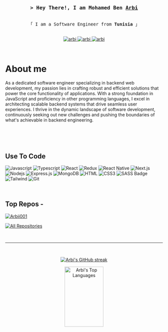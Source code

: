 



<!-- Intro  -->
<h3 align="center">
        <samp>&gt; Hey There!, I am Mohamed Ben
                <b><a target="_blank" href="">Arbi</a></b>
        </samp>
</h3>


<p align="center"> 
  <samp>
    <br>
    「 I am a Software Engineer from <b>Tunisia</b> 」
    <br>
    <br>
  </samp>
</p>

<p align="center">
 <a href="" target="blank">
  <img src="https://img.shields.io/badge/Website-DC143C?style=for-the-badge&logo=medium&logoColor=white" alt="arbi" />
 </a>
 <a href="https://www.linkedin.com/in/mohamedbenarbi" target="_blank">
  <img src="https://img.shields.io/badge/LinkedIn-0077B5?style=for-the-badge&logo=linkedin&logoColor=white" alt="arbi"/>


 <a href="https://leetcode.com/mohamedbenarbi001/" target="_blank">
  <img src="https://img.shields.io/badge/LeetCode-000000?style=for-the-badge&logo=LeetCode&logoColor=#d16c06" alt="arbi"  />
  </a> 
</p>
<br />

 # About me
 
<p>
As a dedicated software engineer specializing in backend web development, my passion lies in crafting robust and efficient solutions that power the core functionality of applications. With a strong foundation in JavaScript and proficiency in other programming languages, I excel in architecting scalable backend systems that drive seamless user experiences. I thrive in the dynamic landscape of software development, continuously seeking out new challenges and pushing the boundaries of what's achievable in backend engineering.
</p>

<br/>
<br/>
<br/>

## Use To Code

![Javascript](https://img.shields.io/badge/Javascript-F0DB4F?style=for-the-badge&labelColor=black&logo=javascript&logoColor=F0DB4F)
![Typescript](https://img.shields.io/badge/Typescript-007acc?style=for-the-badge&labelColor=black&logo=typescript&logoColor=007acc)
![React](https://img.shields.io/badge/-React-61DBFB?style=for-the-badge&labelColor=black&logo=react&logoColor=61DBFB)
![Redux](https://img.shields.io/badge/Redux-593D88?style=for-the-badge&logo=redux&logoColor=white)
![React Native](https://img.shields.io/badge/React_Native-20232A?style=for-the-badge&logo=react&logoColor=61DAFB)
![Next.js](https://img.shields.io/badge/next.js-000000?style=for-the-badge&logo=nextdotjs&logoColor=white)
![Nodejs](https://img.shields.io/badge/Nodejs-3C873A?style=for-the-badge&labelColor=black&logo=node.js&logoColor=3C873A)
![Express.js](https://img.shields.io/badge/Express.js-000000?style=for-the-badge&logo=express&logoColor=white)
![MongoDB](https://img.shields.io/badge/MongoDB-4EA94B?style=for-the-badge&logo=mongodb&logoColor=white)
![HTML](https://img.shields.io/badge/HTML5-E34F26?style=for-the-badge&logo=html5&logoColor=white)
![CSS3](https://img.shields.io/badge/CSS3-1572B6?style=for-the-badge&logo=css3&logoColor=white)
![SASS Badge](https://img.shields.io/badge/Sass-CC6699?style=for-the-badge&logo=sass&logoColor=white)
![Tailwind](https://img.shields.io/badge/Tailwind_CSS-092749?style=for-the-badge&logo=tailwindcss&logoColor=06B6D4&labelColor=000000)
![Git](https://img.shields.io/badge/Git-F05032?style=for-the-badge&logo=git&logoColor=white)

<br/>

## Top Repos -
[![Arbii001](https://github-readme-stats.vercel.app/api/pin/?username=Arbii001&repo=Arbii001&border_color=7F3FBF&bg_color=0D1117&title_color=C9D1D9&text_color=8B949E&icon_color=7F3FBF)](https://github.com/Arbii001/Arbii001)


<p align="left">
  <a href="https://github.com/Arbii001?tab=repositories" target="_blank"><img alt="All Repositories" title="All Repositories" src="https://img.shields.io/badge/-All%20Repos-2962FF?style=for-the-badge&logo=koding&logoColor=white"/></a>
</p>

<br/>
<hr/>
<br/>

<p align="center">
  <a href="https://github.com/Arbii001">
    <img src="https://github-readme-streak-stats.herokuapp.com/?user=Arbii001&theme=radical&border=7F3FBF&background=0D1117" alt="Arbi's GitHub streak"/>
  </a>
</p>




  <p align="center" href="https://github.com/Arbii001"><img alt="Arbi's Top Languages" src="https://denvercoder1-github-readme-stats.vercel.app/api/top-langs/?username=Arbii001&langs_count=8&layout=compact&theme=react&border_color=7F3FBF&bg_color=0D1117&title_color=F85D7F&icon_color=F8D866" height="192px" width="49.5%"/></a>
  <br/>
</p>
